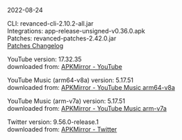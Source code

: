 2022-08-24
  
CLI: revanced-cli-2.10.2-all.jar  
Integrations: app-release-unsigned-v0.36.0.apk  
Patches: revanced-patches-2.42.0.jar  
[Patches Changelog](https://github.com/revanced/revanced-patches/releases/latest)  

YouTube version: 17.32.35  
downloaded from: [APKMirror - YouTube](https://www.apkmirror.com/apk/google-inc/youtube/youtube-17-32-35-release/youtube-17-32-35-2-android-apk-download/)  

YouTube Music (arm64-v8a) version: 5.17.51  
downloaded from: [APKMirror - YouTube Music arm64-v8a](https://www.apkmirror.com/apk/google-inc/youtube-music/youtube-music-5-17-51-release/youtube-music-5-17-51-2-android-apk-download/)  

YouTube Music (arm-v7a) version: 5.17.51  
downloaded from: [APKMirror - YouTube Music arm-v7a](https://www.apkmirror.com/apk/google-inc/youtube-music/youtube-music-5-17-51-release/youtube-music-5-17-51-android-apk-download/)  

Twitter version: 9.56.0-release.1  
downloaded from: [APKMirror - Twitter](https://www.apkmirror.com/apk/twitter-inc/twitter/twitter-9-56-0-release-1-release/twitter-9-56-0-release-1-2-android-apk-download/)  
